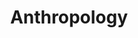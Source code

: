 ---
title: Anthropology
crosslinks:
- AskHistorians
- pics
- worldpolitics
- AskAnthropology
- exjw
- genetics
- tmsbmeta
- MassdropBot
- BrasilOnReddit
- todayilearned
- sociology
- Missing411
- georgism
- SargonofAkkad
- basicincome
- neoliberal
- GradSchool
- linguistics
- circlebroke
- youtubefactsbot
---